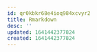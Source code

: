 ```yaml
---
id: qr0kbkr68e4ioq984xcvyr2
title: Rmarkdown
desc: ''
updated: 1641442377824
created: 1641442377824
---
```



